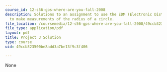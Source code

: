 ```yaml
---
course_id: 12-s56-gps-where-are-you-fall-2008
description: Solutions to an assignment to use the EDM (Electronic Distance Measurement)
  to make measurements of the radius of a circle.
file_location: /coursemedia/12-s56-gps-where-are-you-fall-2008/49ccb323500be8add3a7be13f9c3f406_proj_3_05_soln.pdf
file_type: application/pdf
layout: pdf
title: Project 3 Solution
type: course
uid: 49ccb323500be8add3a7be13f9c3f406

---
```

None